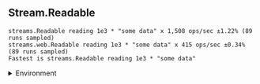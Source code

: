 ## Stream.Readable

```
streams.Readable reading 1e3 * "some data" x 1,508 ops/sec ±1.22% (89 runs sampled)
streams.web.Readable reading 1e3 * "some data" x 415 ops/sec ±0.34% (89 runs sampled)
Fastest is streams.Readable reading 1e3 * "some data"
```


<details>
<summary>Environment</summary>

* __Machine:__ linux x64 | 2 vCPUs | 6.8GB Mem
* __Run:__ Tue Oct 03 2023 01:53:26 GMT+0000 (Coordinated Universal Time)
</details>

